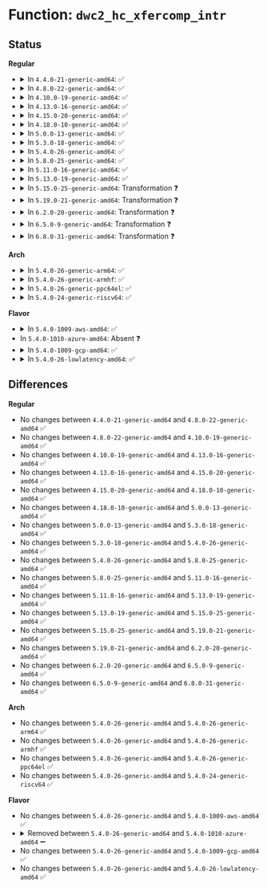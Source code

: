 # Function: <code>dwc2_hc_xfercomp_intr</code>

## Status
<b>Regular</b>
<ul>
<li>
<details>
<summary>In <code>4.4.0-21-generic-amd64</code>: ✅</summary>

```c
void dwc2_hc_xfercomp_intr(struct dwc2_hsotg * hsotg, struct dwc2_host_chan * chan, int chnum, struct dwc2_qtd * qtd)
```

```json
{
  "name": "dwc2_hc_xfercomp_intr",
  "collision_type": "Unique Static",
  "inline_type": "No",
  "funcs": [
    {
      "addr": 18446744071585316064,
      "name": "dwc2_hc_xfercomp_intr",
      "external": false,
      "loc": "drivers/usb/dwc2/hcd_intr.c:975",
      "file": "drivers/usb/dwc2/hcd_intr.c",
      "inline": "seen, unknown",
      "caller_inline": [],
      "caller_func": [
        "drivers/usb/dwc2/hcd_intr.c:dwc2_handle_hcd_intr",
        "drivers/usb/dwc2/hcd_intr.c:dwc2_handle_hcd_intr"
      ]
    }
  ],
  "symbols": [
    {
      "addr": 18446744071585316064,
      "name": "dwc2_hc_xfercomp_intr",
      "section": ".text",
      "bind": "STB_LOCAL",
      "size": 1446
    }
  ]
}
```
</details>
</li>
<li>
<details>
<summary>In <code>4.8.0-22-generic-amd64</code>: ✅</summary>

```c
void dwc2_hc_xfercomp_intr(struct dwc2_hsotg * hsotg, struct dwc2_host_chan * chan, int chnum, struct dwc2_qtd * qtd)
```

```json
{
  "name": "dwc2_hc_xfercomp_intr",
  "collision_type": "Unique Static",
  "inline_type": "No",
  "funcs": [
    {
      "addr": 18446744071585708752,
      "name": "dwc2_hc_xfercomp_intr",
      "external": false,
      "loc": "drivers/usb/dwc2/hcd_intr.c:958",
      "file": "drivers/usb/dwc2/hcd_intr.c",
      "inline": "seen, unknown",
      "caller_inline": [],
      "caller_func": [
        "drivers/usb/dwc2/hcd_intr.c:dwc2_hc_n_intr",
        "drivers/usb/dwc2/hcd_intr.c:dwc2_hc_n_intr"
      ]
    }
  ],
  "symbols": [
    {
      "addr": 18446744071585708752,
      "name": "dwc2_hc_xfercomp_intr",
      "section": ".text",
      "bind": "STB_LOCAL",
      "size": 1012
    }
  ]
}
```
</details>
</li>
<li>
<details>
<summary>In <code>4.10.0-19-generic-amd64</code>: ✅</summary>

```c
void dwc2_hc_xfercomp_intr(struct dwc2_hsotg * hsotg, struct dwc2_host_chan * chan, int chnum, struct dwc2_qtd * qtd)
```

```json
{
  "name": "dwc2_hc_xfercomp_intr",
  "collision_type": "Unique Static",
  "inline_type": "No",
  "funcs": [
    {
      "addr": 18446744071585897424,
      "name": "dwc2_hc_xfercomp_intr",
      "external": false,
      "loc": "drivers/usb/dwc2/hcd_intr.c:963",
      "file": "drivers/usb/dwc2/hcd_intr.c",
      "inline": "seen, unknown",
      "caller_inline": [],
      "caller_func": [
        "drivers/usb/dwc2/hcd_intr.c:dwc2_hc_n_intr",
        "drivers/usb/dwc2/hcd_intr.c:dwc2_hc_n_intr"
      ]
    }
  ],
  "symbols": [
    {
      "addr": 18446744071585897424,
      "name": "dwc2_hc_xfercomp_intr",
      "section": ".text",
      "bind": "STB_LOCAL",
      "size": 1026
    }
  ]
}
```
</details>
</li>
<li>
<details>
<summary>In <code>4.13.0-16-generic-amd64</code>: ✅</summary>

```c
void dwc2_hc_xfercomp_intr(struct dwc2_hsotg * hsotg, struct dwc2_host_chan * chan, int chnum, struct dwc2_qtd * qtd)
```

```json
{
  "name": "dwc2_hc_xfercomp_intr",
  "collision_type": "Unique Static",
  "inline_type": "No",
  "funcs": [
    {
      "addr": 18446744071585980048,
      "name": "dwc2_hc_xfercomp_intr",
      "external": false,
      "loc": "drivers/usb/dwc2/hcd_intr.c:962",
      "file": "drivers/usb/dwc2/hcd_intr.c",
      "inline": "seen, unknown",
      "caller_inline": [],
      "caller_func": [
        "drivers/usb/dwc2/hcd_intr.c:dwc2_hc_n_intr",
        "drivers/usb/dwc2/hcd_intr.c:dwc2_hc_n_intr"
      ]
    }
  ],
  "symbols": [
    {
      "addr": 18446744071585980048,
      "name": "dwc2_hc_xfercomp_intr",
      "section": ".text",
      "bind": "STB_LOCAL",
      "size": 1010
    }
  ]
}
```
</details>
</li>
<li>
<details>
<summary>In <code>4.15.0-20-generic-amd64</code>: ✅</summary>

```c
void dwc2_hc_xfercomp_intr(struct dwc2_hsotg * hsotg, struct dwc2_host_chan * chan, int chnum, struct dwc2_qtd * qtd)
```

```json
{
  "name": "dwc2_hc_xfercomp_intr",
  "collision_type": "Unique Static",
  "inline_type": "No",
  "funcs": [
    {
      "addr": 18446744071586423984,
      "name": "dwc2_hc_xfercomp_intr",
      "external": false,
      "loc": "drivers/usb/dwc2/hcd_intr.c:963",
      "file": "drivers/usb/dwc2/hcd_intr.c",
      "inline": "seen, unknown",
      "caller_inline": [],
      "caller_func": [
        "drivers/usb/dwc2/hcd_intr.c:dwc2_hc_n_intr",
        "drivers/usb/dwc2/hcd_intr.c:dwc2_hc_n_intr"
      ]
    }
  ],
  "symbols": [
    {
      "addr": 18446744071586423984,
      "name": "dwc2_hc_xfercomp_intr",
      "section": ".text",
      "bind": "STB_LOCAL",
      "size": 1016
    }
  ]
}
```
</details>
</li>
<li>
<details>
<summary>In <code>4.18.0-10-generic-amd64</code>: ✅</summary>

```c
void dwc2_hc_xfercomp_intr(struct dwc2_hsotg * hsotg, struct dwc2_host_chan * chan, int chnum, struct dwc2_qtd * qtd)
```

```json
{
  "name": "dwc2_hc_xfercomp_intr",
  "collision_type": "Unique Static",
  "inline_type": "No",
  "funcs": [
    {
      "addr": 18446744071586687712,
      "name": "dwc2_hc_xfercomp_intr",
      "external": false,
      "loc": "drivers/usb/dwc2/hcd_intr.c:988",
      "file": "drivers/usb/dwc2/hcd_intr.c",
      "inline": "seen, unknown",
      "caller_inline": [],
      "caller_func": [
        "drivers/usb/dwc2/hcd_intr.c:dwc2_hc_n_intr",
        "drivers/usb/dwc2/hcd_intr.c:dwc2_hc_n_intr"
      ]
    }
  ],
  "symbols": [
    {
      "addr": 18446744071586687712,
      "name": "dwc2_hc_xfercomp_intr",
      "section": ".text",
      "bind": "STB_LOCAL",
      "size": 1141
    }
  ]
}
```
</details>
</li>
<li>
<details>
<summary>In <code>5.0.0-13-generic-amd64</code>: ✅</summary>

```c
void dwc2_hc_xfercomp_intr(struct dwc2_hsotg * hsotg, struct dwc2_host_chan * chan, int chnum, struct dwc2_qtd * qtd)
```

```json
{
  "name": "dwc2_hc_xfercomp_intr",
  "collision_type": "Unique Static",
  "inline_type": "No",
  "funcs": [
    {
      "addr": 18446744071586843808,
      "name": "dwc2_hc_xfercomp_intr",
      "external": false,
      "loc": "drivers/usb/dwc2/hcd_intr.c:988",
      "file": "drivers/usb/dwc2/hcd_intr.c",
      "inline": "seen, unknown",
      "caller_inline": [],
      "caller_func": [
        "drivers/usb/dwc2/hcd_intr.c:dwc2_hc_n_intr",
        "drivers/usb/dwc2/hcd_intr.c:dwc2_hc_n_intr"
      ]
    }
  ],
  "symbols": [
    {
      "addr": 18446744071586843808,
      "name": "dwc2_hc_xfercomp_intr",
      "section": ".text",
      "bind": "STB_LOCAL",
      "size": 1308
    }
  ]
}
```
</details>
</li>
<li>
<details>
<summary>In <code>5.3.0-18-generic-amd64</code>: ✅</summary>

```c
void dwc2_hc_xfercomp_intr(struct dwc2_hsotg * hsotg, struct dwc2_host_chan * chan, int chnum, struct dwc2_qtd * qtd)
```

```json
{
  "name": "dwc2_hc_xfercomp_intr",
  "collision_type": "Unique Static",
  "inline_type": "No",
  "funcs": [
    {
      "addr": 18446744071587101744,
      "name": "dwc2_hc_xfercomp_intr",
      "external": false,
      "loc": "drivers/usb/dwc2/hcd_intr.c:988",
      "file": "drivers/usb/dwc2/hcd_intr.c",
      "inline": "seen, unknown",
      "caller_inline": [],
      "caller_func": [
        "drivers/usb/dwc2/hcd_intr.c:dwc2_hc_n_intr",
        "drivers/usb/dwc2/hcd_intr.c:dwc2_hc_chhltd_intr_dma"
      ]
    }
  ],
  "symbols": [
    {
      "addr": 18446744071587101744,
      "name": "dwc2_hc_xfercomp_intr",
      "section": ".text",
      "bind": "STB_LOCAL",
      "size": 1157
    }
  ]
}
```
</details>
</li>
<li>
<details>
<summary>In <code>5.4.0-26-generic-amd64</code>: ✅</summary>

```c
void dwc2_hc_xfercomp_intr(struct dwc2_hsotg * hsotg, struct dwc2_host_chan * chan, int chnum, struct dwc2_qtd * qtd)
```

```json
{
  "name": "dwc2_hc_xfercomp_intr",
  "collision_type": "Unique Static",
  "inline_type": "No",
  "funcs": [
    {
      "addr": 18446744071587302176,
      "name": "dwc2_hc_xfercomp_intr",
      "external": false,
      "loc": "drivers/usb/dwc2/hcd_intr.c:988",
      "file": "drivers/usb/dwc2/hcd_intr.c",
      "inline": "seen, unknown",
      "caller_inline": [],
      "caller_func": [
        "drivers/usb/dwc2/hcd_intr.c:dwc2_hc_n_intr",
        "drivers/usb/dwc2/hcd_intr.c:dwc2_hc_chhltd_intr_dma"
      ]
    }
  ],
  "symbols": [
    {
      "addr": 18446744071587302176,
      "name": "dwc2_hc_xfercomp_intr",
      "section": ".text",
      "bind": "STB_LOCAL",
      "size": 1157
    }
  ]
}
```
</details>
</li>
<li>
<details>
<summary>In <code>5.8.0-25-generic-amd64</code>: ✅</summary>

```c
void dwc2_hc_xfercomp_intr(struct dwc2_hsotg * hsotg, struct dwc2_host_chan * chan, int chnum, struct dwc2_qtd * qtd)
```

```json
{
  "name": "dwc2_hc_xfercomp_intr",
  "collision_type": "Unique Static",
  "inline_type": "No",
  "funcs": [
    {
      "addr": 18446744071588159536,
      "name": "dwc2_hc_xfercomp_intr",
      "external": false,
      "loc": "drivers/usb/dwc2/hcd_intr.c:988",
      "file": "drivers/usb/dwc2/hcd_intr.c",
      "inline": "seen, unknown",
      "caller_inline": [],
      "caller_func": [
        "drivers/usb/dwc2/hcd_intr.c:dwc2_hc_n_intr",
        "drivers/usb/dwc2/hcd_intr.c:dwc2_hc_chhltd_intr_dma"
      ]
    }
  ],
  "symbols": [
    {
      "addr": 18446744071588159536,
      "name": "dwc2_hc_xfercomp_intr",
      "section": ".text",
      "bind": "STB_LOCAL",
      "size": 873
    }
  ]
}
```
</details>
</li>
<li>
<details>
<summary>In <code>5.11.0-16-generic-amd64</code>: ✅</summary>

```c
void dwc2_hc_xfercomp_intr(struct dwc2_hsotg * hsotg, struct dwc2_host_chan * chan, int chnum, struct dwc2_qtd * qtd)
```

```json
{
  "name": "dwc2_hc_xfercomp_intr",
  "collision_type": "Unique Static",
  "inline_type": "No",
  "funcs": [
    {
      "addr": 18446744071588198544,
      "name": "dwc2_hc_xfercomp_intr",
      "external": false,
      "loc": "drivers/usb/dwc2/hcd_intr.c:988",
      "file": "drivers/usb/dwc2/hcd_intr.c",
      "inline": "seen, unknown",
      "caller_inline": [],
      "caller_func": [
        "drivers/usb/dwc2/hcd_intr.c:dwc2_hc_n_intr",
        "drivers/usb/dwc2/hcd_intr.c:dwc2_hc_chhltd_intr_dma"
      ]
    }
  ],
  "symbols": [
    {
      "addr": 18446744071588198544,
      "name": "dwc2_hc_xfercomp_intr",
      "section": ".text",
      "bind": "STB_LOCAL",
      "size": 873
    }
  ]
}
```
</details>
</li>
<li>
<details>
<summary>In <code>5.13.0-19-generic-amd64</code>: ✅</summary>

```c
void dwc2_hc_xfercomp_intr(struct dwc2_hsotg * hsotg, struct dwc2_host_chan * chan, int chnum, struct dwc2_qtd * qtd)
```

```json
{
  "name": "dwc2_hc_xfercomp_intr",
  "collision_type": "Unique Static",
  "inline_type": "No",
  "funcs": [
    {
      "addr": 18446744071588081696,
      "name": "dwc2_hc_xfercomp_intr",
      "external": false,
      "loc": "drivers/usb/dwc2/hcd_intr.c:988",
      "file": "drivers/usb/dwc2/hcd_intr.c",
      "inline": "seen, unknown",
      "caller_inline": [],
      "caller_func": [
        "drivers/usb/dwc2/hcd_intr.c:dwc2_hc_n_intr",
        "drivers/usb/dwc2/hcd_intr.c:dwc2_hc_chhltd_intr_dma"
      ]
    }
  ],
  "symbols": [
    {
      "addr": 18446744071588081696,
      "name": "dwc2_hc_xfercomp_intr",
      "section": ".text",
      "bind": "STB_LOCAL",
      "size": 942
    }
  ]
}
```
</details>
</li>
<li>
<details>
<summary>In <code>5.15.0-25-generic-amd64</code>: Transformation ❓</summary>

```c
void dwc2_hc_xfercomp_intr(struct dwc2_hsotg * hsotg, struct dwc2_host_chan * chan, int chnum, struct dwc2_qtd * qtd)
```

```json
{
  "name": "dwc2_hc_xfercomp_intr",
  "collision_type": "Unique Static",
  "inline_type": "No",
  "funcs": [
    {
      "addr": 0,
      "name": "dwc2_hc_xfercomp_intr",
      "external": false,
      "loc": "drivers/usb/dwc2/hcd_intr.c:988",
      "file": "drivers/usb/dwc2/hcd_intr.c",
      "inline": "seen, unknown",
      "caller_inline": [],
      "caller_func": [
        "drivers/usb/dwc2/hcd_intr.c:dwc2_hc_n_intr",
        "drivers/usb/dwc2/hcd_intr.c:dwc2_hc_chhltd_intr_dma"
      ]
    }
  ],
  "symbols": [
    {
      "addr": 18446744071588713200,
      "name": "dwc2_hc_xfercomp_intr",
      "section": ".text",
      "bind": "STB_LOCAL",
      "size": 1078
    },
    {
      "addr": 18446744071592597588,
      "name": "dwc2_hc_xfercomp_intr.cold",
      "section": ".text",
      "bind": "STB_LOCAL",
      "size": 194
    }
  ]
}
```
</details>
</li>
<li>
<details>
<summary>In <code>5.19.0-21-generic-amd64</code>: Transformation ❓</summary>

```c
void dwc2_hc_xfercomp_intr(struct dwc2_hsotg * hsotg, struct dwc2_host_chan * chan, int chnum, struct dwc2_qtd * qtd)
```

```json
{
  "name": "dwc2_hc_xfercomp_intr",
  "collision_type": "Unique Static",
  "inline_type": "No",
  "funcs": [
    {
      "addr": 0,
      "name": "dwc2_hc_xfercomp_intr",
      "external": false,
      "loc": "drivers/usb/dwc2/hcd_intr.c:988",
      "file": "drivers/usb/dwc2/hcd_intr.c",
      "inline": "seen, unknown",
      "caller_inline": [],
      "caller_func": [
        "drivers/usb/dwc2/hcd_intr.c:dwc2_hc_n_intr",
        "drivers/usb/dwc2/hcd_intr.c:dwc2_hc_chhltd_intr_dma"
      ]
    }
  ],
  "symbols": [
    {
      "addr": 18446744071590130976,
      "name": "dwc2_hc_xfercomp_intr",
      "section": ".text",
      "bind": "STB_LOCAL",
      "size": 1124
    },
    {
      "addr": 18446744071594480029,
      "name": "dwc2_hc_xfercomp_intr.cold",
      "section": ".text",
      "bind": "STB_LOCAL",
      "size": 222
    }
  ]
}
```
</details>
</li>
<li>
<details>
<summary>In <code>6.2.0-20-generic-amd64</code>: Transformation ❓</summary>

```c
void dwc2_hc_xfercomp_intr(struct dwc2_hsotg * hsotg, struct dwc2_host_chan * chan, int chnum, struct dwc2_qtd * qtd)
```

```json
{
  "name": "dwc2_hc_xfercomp_intr",
  "collision_type": "Unique Static",
  "inline_type": "No",
  "funcs": [
    {
      "addr": 0,
      "name": "dwc2_hc_xfercomp_intr",
      "external": false,
      "loc": "drivers/usb/dwc2/hcd_intr.c:958",
      "file": "drivers/usb/dwc2/hcd_intr.c",
      "inline": "seen, unknown",
      "caller_inline": [],
      "caller_func": [
        "drivers/usb/dwc2/hcd_intr.c:dwc2_hc_n_intr",
        "drivers/usb/dwc2/hcd_intr.c:dwc2_hc_chhltd_intr_dma"
      ]
    }
  ],
  "symbols": [
    {
      "addr": 18446744071591744608,
      "name": "dwc2_hc_xfercomp_intr",
      "section": ".text",
      "bind": "STB_LOCAL",
      "size": 1124
    },
    {
      "addr": 18446744071596295330,
      "name": "dwc2_hc_xfercomp_intr.cold",
      "section": ".text",
      "bind": "STB_LOCAL",
      "size": 222
    }
  ]
}
```
</details>
</li>
<li>
<details>
<summary>In <code>6.5.0-9-generic-amd64</code>: Transformation ❓</summary>

```c
void dwc2_hc_xfercomp_intr(struct dwc2_hsotg * hsotg, struct dwc2_host_chan * chan, int chnum, struct dwc2_qtd * qtd)
```

```json
{
  "name": "dwc2_hc_xfercomp_intr",
  "collision_type": "Unique Static",
  "inline_type": "No",
  "funcs": [
    {
      "addr": 0,
      "name": "dwc2_hc_xfercomp_intr",
      "external": false,
      "loc": "drivers/usb/dwc2/hcd_intr.c:958",
      "file": "drivers/usb/dwc2/hcd_intr.c",
      "inline": "seen, unknown",
      "caller_inline": [],
      "caller_func": [
        "drivers/usb/dwc2/hcd_intr.c:dwc2_hc_n_intr",
        "drivers/usb/dwc2/hcd_intr.c:dwc2_hc_chhltd_intr_dma"
      ]
    }
  ],
  "symbols": [
    {
      "addr": 18446744071592168144,
      "name": "dwc2_hc_xfercomp_intr",
      "section": ".text",
      "bind": "STB_LOCAL",
      "size": 1097
    },
    {
      "addr": 18446744071596825183,
      "name": "dwc2_hc_xfercomp_intr.cold",
      "section": ".text",
      "bind": "STB_LOCAL",
      "size": 222
    }
  ]
}
```
</details>
</li>
<li>
<details>
<summary>In <code>6.8.0-31-generic-amd64</code>: Transformation ❓</summary>

```c
void dwc2_hc_xfercomp_intr(struct dwc2_hsotg * hsotg, struct dwc2_host_chan * chan, int chnum, struct dwc2_qtd * qtd)
```

```json
{
  "name": "dwc2_hc_xfercomp_intr",
  "collision_type": "Unique Static",
  "inline_type": "No",
  "funcs": [
    {
      "addr": 0,
      "name": "dwc2_hc_xfercomp_intr",
      "external": false,
      "loc": "drivers/usb/dwc2/hcd_intr.c:958",
      "file": "drivers/usb/dwc2/hcd_intr.c",
      "inline": "seen, unknown",
      "caller_inline": [],
      "caller_func": [
        "drivers/usb/dwc2/hcd_intr.c:dwc2_hc_n_intr",
        "drivers/usb/dwc2/hcd_intr.c:dwc2_hc_chhltd_intr_dma"
      ]
    }
  ],
  "symbols": [
    {
      "addr": 18446744071592908800,
      "name": "dwc2_hc_xfercomp_intr",
      "section": ".text",
      "bind": "STB_LOCAL",
      "size": 1097
    },
    {
      "addr": 18446744071597748787,
      "name": "dwc2_hc_xfercomp_intr.cold",
      "section": ".text",
      "bind": "STB_LOCAL",
      "size": 222
    }
  ]
}
```
</details>
</li>
</ul>
<b>Arch</b>
<ul>
<li>
<details>
<summary>In <code>5.4.0-26-generic-arm64</code>: ✅</summary>

```c
void dwc2_hc_xfercomp_intr(struct dwc2_hsotg * hsotg, struct dwc2_host_chan * chan, int chnum, struct dwc2_qtd * qtd)
```

```json
{
  "name": "dwc2_hc_xfercomp_intr",
  "collision_type": "Unique Static",
  "inline_type": "No",
  "funcs": [
    {
      "addr": 18446603336500419832,
      "name": "dwc2_hc_xfercomp_intr",
      "external": false,
      "loc": "drivers/usb/dwc2/hcd_intr.c:988",
      "file": "drivers/usb/dwc2/hcd_intr.c",
      "inline": "seen, unknown",
      "caller_inline": [],
      "caller_func": [
        "drivers/usb/dwc2/hcd_intr.c:dwc2_hc_n_intr",
        "drivers/usb/dwc2/hcd_intr.c:dwc2_hc_chhltd_intr_dma"
      ]
    }
  ],
  "symbols": [
    {
      "addr": 18446603336500419832,
      "name": "dwc2_hc_xfercomp_intr",
      "section": ".text",
      "bind": "STB_LOCAL",
      "size": 1124
    }
  ]
}
```
</details>
</li>
<li>
<details>
<summary>In <code>5.4.0-26-generic-armhf</code>: ✅</summary>

```c
void dwc2_hc_xfercomp_intr(struct dwc2_hsotg * hsotg, struct dwc2_host_chan * chan, int chnum, struct dwc2_qtd * qtd)
```

```json
{
  "name": "dwc2_hc_xfercomp_intr",
  "collision_type": "Unique Static",
  "inline_type": "No",
  "funcs": [
    {
      "addr": 3232874368,
      "name": "dwc2_hc_xfercomp_intr",
      "external": false,
      "loc": "drivers/usb/dwc2/hcd_intr.c:988",
      "file": "drivers/usb/dwc2/hcd_intr.c",
      "inline": "seen, unknown",
      "caller_inline": [],
      "caller_func": [
        "drivers/usb/dwc2/hcd_intr.c:dwc2_hc_n_intr",
        "drivers/usb/dwc2/hcd_intr.c:dwc2_hc_chhltd_intr_dma"
      ]
    }
  ],
  "symbols": [
    {
      "addr": 3232874368,
      "name": "dwc2_hc_xfercomp_intr",
      "section": ".text",
      "bind": "STB_LOCAL",
      "size": 1156
    }
  ]
}
```
</details>
</li>
<li>
<details>
<summary>In <code>5.4.0-26-generic-ppc64el</code>: ✅</summary>

```c
void dwc2_hc_xfercomp_intr(struct dwc2_hsotg * hsotg, struct dwc2_host_chan * chan, int chnum, struct dwc2_qtd * qtd)
```

```json
{
  "name": "dwc2_hc_xfercomp_intr",
  "collision_type": "Unique Static",
  "inline_type": "No",
  "funcs": [
    {
      "addr": 13835058055293762368,
      "name": "dwc2_hc_xfercomp_intr",
      "external": false,
      "loc": "drivers/usb/dwc2/hcd_intr.c:988",
      "file": "drivers/usb/dwc2/hcd_intr.c",
      "inline": "seen, unknown",
      "caller_inline": [],
      "caller_func": [
        "drivers/usb/dwc2/hcd_intr.c:dwc2_hc_n_intr",
        "drivers/usb/dwc2/hcd_intr.c:dwc2_hc_chhltd_intr_dma"
      ]
    }
  ],
  "symbols": [
    {
      "addr": 13835058055293762368,
      "name": "dwc2_hc_xfercomp_intr",
      "section": ".text",
      "bind": "STB_LOCAL",
      "size": 1476
    }
  ]
}
```
</details>
</li>
<li>
<details>
<summary>In <code>5.4.0-24-generic-riscv64</code>: ✅</summary>

```c
void dwc2_hc_xfercomp_intr(struct dwc2_hsotg * hsotg, struct dwc2_host_chan * chan, int chnum, struct dwc2_qtd * qtd)
```

```json
{
  "name": "dwc2_hc_xfercomp_intr",
  "collision_type": "Unique Static",
  "inline_type": "No",
  "funcs": [
    {
      "addr": 18446743936277310158,
      "name": "dwc2_hc_xfercomp_intr",
      "external": false,
      "loc": "drivers/usb/dwc2/hcd_intr.c:988",
      "file": "drivers/usb/dwc2/hcd_intr.c",
      "inline": "seen, unknown",
      "caller_inline": [],
      "caller_func": [
        "drivers/usb/dwc2/hcd_intr.c:dwc2_hc_n_intr",
        "drivers/usb/dwc2/hcd_intr.c:dwc2_hc_chhltd_intr_dma"
      ]
    }
  ],
  "symbols": [
    {
      "addr": 18446743936277310158,
      "name": "dwc2_hc_xfercomp_intr",
      "section": ".text",
      "bind": "STB_LOCAL",
      "size": 998
    }
  ]
}
```
</details>
</li>
</ul>
<b>Flavor</b>
<ul>
<li>
<details>
<summary>In <code>5.4.0-1009-aws-amd64</code>: ✅</summary>

```c
void dwc2_hc_xfercomp_intr(struct dwc2_hsotg * hsotg, struct dwc2_host_chan * chan, int chnum, struct dwc2_qtd * qtd)
```

```json
{
  "name": "dwc2_hc_xfercomp_intr",
  "collision_type": "Unique Static",
  "inline_type": "No",
  "funcs": [
    {
      "addr": 18446744071587008256,
      "name": "dwc2_hc_xfercomp_intr",
      "external": false,
      "loc": "drivers/usb/dwc2/hcd_intr.c:988",
      "file": "drivers/usb/dwc2/hcd_intr.c",
      "inline": "seen, unknown",
      "caller_inline": [],
      "caller_func": [
        "drivers/usb/dwc2/hcd_intr.c:dwc2_hc_n_intr",
        "drivers/usb/dwc2/hcd_intr.c:dwc2_hc_chhltd_intr_dma"
      ]
    }
  ],
  "symbols": [
    {
      "addr": 18446744071587008256,
      "name": "dwc2_hc_xfercomp_intr",
      "section": ".text",
      "bind": "STB_LOCAL",
      "size": 1157
    }
  ]
}
```
</details>
</li>
<li>
In <code>5.4.0-1010-azure-amd64</code>: Absent ❓
</li>
<li>
<details>
<summary>In <code>5.4.0-1009-gcp-amd64</code>: ✅</summary>

```c
void dwc2_hc_xfercomp_intr(struct dwc2_hsotg * hsotg, struct dwc2_host_chan * chan, int chnum, struct dwc2_qtd * qtd)
```

```json
{
  "name": "dwc2_hc_xfercomp_intr",
  "collision_type": "Unique Static",
  "inline_type": "No",
  "funcs": [
    {
      "addr": 18446744071587256736,
      "name": "dwc2_hc_xfercomp_intr",
      "external": false,
      "loc": "drivers/usb/dwc2/hcd_intr.c:988",
      "file": "drivers/usb/dwc2/hcd_intr.c",
      "inline": "seen, unknown",
      "caller_inline": [],
      "caller_func": [
        "drivers/usb/dwc2/hcd_intr.c:dwc2_hc_n_intr",
        "drivers/usb/dwc2/hcd_intr.c:dwc2_hc_chhltd_intr_dma"
      ]
    }
  ],
  "symbols": [
    {
      "addr": 18446744071587256736,
      "name": "dwc2_hc_xfercomp_intr",
      "section": ".text",
      "bind": "STB_LOCAL",
      "size": 1157
    }
  ]
}
```
</details>
</li>
<li>
<details>
<summary>In <code>5.4.0-26-lowlatency-amd64</code>: ✅</summary>

```c
void dwc2_hc_xfercomp_intr(struct dwc2_hsotg * hsotg, struct dwc2_host_chan * chan, int chnum, struct dwc2_qtd * qtd)
```

```json
{
  "name": "dwc2_hc_xfercomp_intr",
  "collision_type": "Unique Static",
  "inline_type": "No",
  "funcs": [
    {
      "addr": 18446744071587363504,
      "name": "dwc2_hc_xfercomp_intr",
      "external": false,
      "loc": "drivers/usb/dwc2/hcd_intr.c:988",
      "file": "drivers/usb/dwc2/hcd_intr.c",
      "inline": "seen, unknown",
      "caller_inline": [],
      "caller_func": [
        "drivers/usb/dwc2/hcd_intr.c:dwc2_hc_n_intr",
        "drivers/usb/dwc2/hcd_intr.c:dwc2_hc_chhltd_intr_dma"
      ]
    }
  ],
  "symbols": [
    {
      "addr": 18446744071587363504,
      "name": "dwc2_hc_xfercomp_intr",
      "section": ".text",
      "bind": "STB_LOCAL",
      "size": 1157
    }
  ]
}
```
</details>
</li>
</ul>

## Differences
<b>Regular</b>
<ul>
<li>
No changes between <code>4.4.0-21-generic-amd64</code> and <code>4.8.0-22-generic-amd64</code> ✅
</li>
<li>
No changes between <code>4.8.0-22-generic-amd64</code> and <code>4.10.0-19-generic-amd64</code> ✅
</li>
<li>
No changes between <code>4.10.0-19-generic-amd64</code> and <code>4.13.0-16-generic-amd64</code> ✅
</li>
<li>
No changes between <code>4.13.0-16-generic-amd64</code> and <code>4.15.0-20-generic-amd64</code> ✅
</li>
<li>
No changes between <code>4.15.0-20-generic-amd64</code> and <code>4.18.0-10-generic-amd64</code> ✅
</li>
<li>
No changes between <code>4.18.0-10-generic-amd64</code> and <code>5.0.0-13-generic-amd64</code> ✅
</li>
<li>
No changes between <code>5.0.0-13-generic-amd64</code> and <code>5.3.0-18-generic-amd64</code> ✅
</li>
<li>
No changes between <code>5.3.0-18-generic-amd64</code> and <code>5.4.0-26-generic-amd64</code> ✅
</li>
<li>
No changes between <code>5.4.0-26-generic-amd64</code> and <code>5.8.0-25-generic-amd64</code> ✅
</li>
<li>
No changes between <code>5.8.0-25-generic-amd64</code> and <code>5.11.0-16-generic-amd64</code> ✅
</li>
<li>
No changes between <code>5.11.0-16-generic-amd64</code> and <code>5.13.0-19-generic-amd64</code> ✅
</li>
<li>
No changes between <code>5.13.0-19-generic-amd64</code> and <code>5.15.0-25-generic-amd64</code> ✅
</li>
<li>
No changes between <code>5.15.0-25-generic-amd64</code> and <code>5.19.0-21-generic-amd64</code> ✅
</li>
<li>
No changes between <code>5.19.0-21-generic-amd64</code> and <code>6.2.0-20-generic-amd64</code> ✅
</li>
<li>
No changes between <code>6.2.0-20-generic-amd64</code> and <code>6.5.0-9-generic-amd64</code> ✅
</li>
<li>
No changes between <code>6.5.0-9-generic-amd64</code> and <code>6.8.0-31-generic-amd64</code> ✅
</li>
</ul>
<b>Arch</b>
<ul>
<li>
No changes between <code>5.4.0-26-generic-amd64</code> and <code>5.4.0-26-generic-arm64</code> ✅
</li>
<li>
No changes between <code>5.4.0-26-generic-amd64</code> and <code>5.4.0-26-generic-armhf</code> ✅
</li>
<li>
No changes between <code>5.4.0-26-generic-amd64</code> and <code>5.4.0-26-generic-ppc64el</code> ✅
</li>
<li>
No changes between <code>5.4.0-26-generic-amd64</code> and <code>5.4.0-24-generic-riscv64</code> ✅
</li>
</ul>
<b>Flavor</b>
<ul>
<li>
No changes between <code>5.4.0-26-generic-amd64</code> and <code>5.4.0-1009-aws-amd64</code> ✅
</li>
<li>
<details>
<summary>Removed between <code>5.4.0-26-generic-amd64</code> and <code>5.4.0-1010-azure-amd64</code> ➖</summary>

```c
void dwc2_hc_xfercomp_intr(struct dwc2_hsotg * hsotg, struct dwc2_host_chan * chan, int chnum, struct dwc2_qtd * qtd)
```
</details>
</li>
<li>
No changes between <code>5.4.0-26-generic-amd64</code> and <code>5.4.0-1009-gcp-amd64</code> ✅
</li>
<li>
No changes between <code>5.4.0-26-generic-amd64</code> and <code>5.4.0-26-lowlatency-amd64</code> ✅
</li>
</ul>
